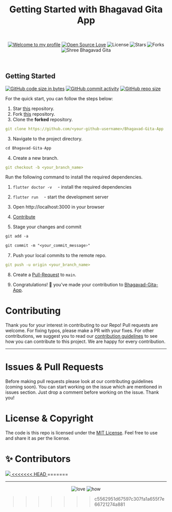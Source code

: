 
<h1 align="center">Getting Started with Bhagavad Gita App </h1> 
<br>

<div align="center">

[![Welcome to my profile](https://img.shields.io/badge/Hello,Programmer!-Welcome-blue.svg?style=flat&logo=github)](https://github.com/Ggita/Bhagavad-Gita-App)
[![Open Source Love](https://badges.frapsoft.com/os/v2/open-source.svg?v=103)](https://github.com/gita/Bhagavad-Gita-App)
![License](https://img.shields.io/badge/License-MIT-red)
![Stars](https://img.shields.io/github/stars/gita/Bhagavad-Gita-App?style=flat&logo=github)
![Forks](https://img.shields.io/github/forks/gita/Bhagavad-Gita-App?style=flat&logo=github)
![Shree Bhagavad Gita](https://cdn.discordapp.com/attachments/926055068271251467/926426925164032051/splashScreen.png)
</div>
<br>

## **Getting Started**
[![GitHub code size in bytes](https://img.shields.io/github/languages/code-size/gita/Bhagavad-Gita-App?logo=github)](https://gita/Bhagavad-Gita-App/) [![GitHub commit activity](https://img.shields.io/github/commit-activity/m/gita/Bhagavad-Gita-App?color=bluevoilet&logo=github)](https://github.com/gita/Bhagavad-Gita-App/commits/) [![GitHub repo size](https://img.shields.io/github/repo-size/gita/Bhagavad-Gita-App?logo=github)](https://github.com/gita/Bhagavad-Gita-App)

For the quick start, you can follow the steps below:

1. Star <a href="https://github.com/gita/Bhagavad-Gita-App" title="this">this</a> repository.
2. Fork <a href="https://github.com/gita/Bhagavad-Gita-App" title="this">this</a> repository.
3. Clone the **forked** repository.

```yml
git clone https://github.com/<your-github-username>/Bhagavad-Gita-App
```

3. Navigate to the project directory.

```py
cd Bhagavad-Gita-App
```

4. Create a new branch.

```yml
git checkout -b <your_branch_name>
```

Run the following command to install the required dependencies.

1. `flutter doctor -v  ` - install the required dependencies
2. `flutter run  ` - start the development server
3. Open http://localhost:3000 in your browser

4. [Contribute](../Bhagavad-Gita-App/CONTRIBUTING.md)

5. Stage your changes and commit

```css
git add -a

git commit -m "<your_commit_message>"
```

7. Push your local commits to the remote repo.

```yml
git push -u origin <your_branch_name>
```

8. Create a <a href="https://docs.github.com/en/github/collaborating-with-pull-requests/proposing-changes-to-your-work-with-pull-requests/creating-a-pull-request" title="Pull Request">Pull-Request</a> to `main`.

9. Congratulations! 🎉 you've made your contribution to <a href="https://github.com/gita/Bhagavad-Gita-App" title="Winter-of-Code-2.0-frontend">Bhagavad-Gita-App</a>.

<h1 id="contribute">Contributing</h1>

<p>
   Thank you for your interest in contributing to our Repo! Pull requests are welcome. For fixing typos, please make a PR with your fixes. For other contributions, we suggest you to read our <a href="/CONTRIBUTING.md">contribution guidelines</a> to see how you can contribute to this project. We are happy for every contribution. 
   <hr> 
</p>
<h1 id="prs">Issues & Pull Requests</h1>

Before making pull requests please look at our contributing guidelines (coming soon). You can start working on the issue which are mentioned in issues section. Just drop a comment before working on the issue. Thank you!

#  License & Copyright

The code is this repo is licensed under the [MIT License](License). Feel free to use and share it as per the license.

# ✨ Contributors

<a href="https://github.com/gita/Bhagavad-Gita-App/graphs/contributors">
  <img src="https://contrib.rocks/image?repo=gita/Bhagavad-Gita-App" />
<<<<<<< HEAD
</a>
=======
</a>

---

<div align="center">
 <img src="https://forthebadge.com/images/badges/built-with-love.svg" alt="love" />
 <img src="https://forthebadge.com/images/badges/thats-how-they-get-you.svg" alt="how">
</div>

>>>>>>> c5562951d67597c307fa1a655f7e66721274a881

